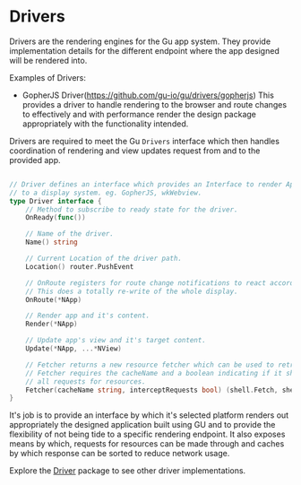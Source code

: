 Drivers
=======
Drivers are the rendering engines for the Gu app system. They provide implementation
details for the different endpoint where the app designed will be rendered into.

Examples of Drivers:

- GopherJS Driver(https://github.com/gu-io/gu/drivers/gopherjs)
This provides a driver to handle rendering to the browser and route changes to
effectively and with performance render the design package appropriately with the
functionality intended.

Drivers are required to meet the Gu `Drivers` interface which then handles coordination
of rendering and view updates request from and to the provided app.

```go

// Driver defines an interface which provides an Interface to render Apps and views
// to a display system. eg. GopherJS, wkWebview.
type Driver interface {
	// Method to subscribe to ready state for the driver.
	OnReady(func())

	// Name of the driver.
	Name() string

	// Current Location of the driver path.
	Location() router.PushEvent

	// OnRoute registers for route change notifications to react accordingly.
	// This does a totally re-write of the whole display.
	OnRoute(*NApp)

	// Render app and it's content.
	Render(*NApp)

	// Update app's view and it's target content.
	Update(*NApp, ...*NView)

	// Fetcher returns a new resource fetcher which can be used to retrieve Resources.
	// Fetcher requires the cacheName and a boolean indicating if it should intercept
	// all requests for resources.
	Fetcher(cacheName string, interceptRequests bool) (shell.Fetch, shell.Cache)
}

```

It's job is to provide an interface by which it's selected platform renders out appropriately
the designed application built using GU and to provide the flexibility of not being
tide to a specific rendering endpoint. It also exposes means by which, requests for
resources can be made through and caches by which response can be sorted to reduce
network usage.

Explore the [Driver](https://github.com/gu-io/gu/drivers/) package to see other driver implementations.
